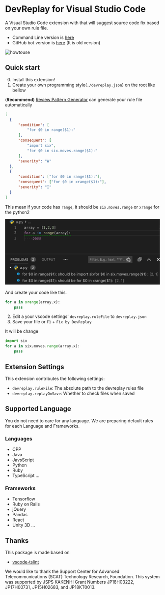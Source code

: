 # DevReplay for Visual Studio Code

A Visual Studio Code extension with that will suggest source code fix based on your own rule file.
* Command Line version is [here](https://www.npmjs.com/package/devreplay)
* GitHub bot version is [here](https://github.com/marketplace/dev-replay) (It is old version)

![howtouse](img/DevReplayReplay.gif)

## Quick start

0. Install this extension!
1. Create your own programming style(`./devreplay.json`) on the root like bellow 

(**Recommend**) [Review Pattern Generator](https://github.com/Ikuyadeu/review_pattern_gen) can generate your rule file automatically
```json
[
  {
      "condition": [
          "for $0 in range($1):"
      ],
      "consequent": [
          "import six",
          "for $0 in six.moves.range($1):"
      ],
      "severity": "W"
  },
  {
      "condition": ["for $0 in range($1):"],
      "consequent": ["for $0 in xrange($1):"],
      "severity": "I"
  }
]
```
This mean if your code has `range`, it should be `six.moves.range` or `xrange` for the python2

![Syntax](img/lint_sample.png)

And create your code like this.
```python
for a in xrange(array.x):
    pass
```

2. Edit a your vscode settings' `devreplay.ruleFile` to `devreplay.json`
3. Save your file or `F1` + `Fix by DevReplay`

It will be change
```python
import six
for a in six.moves.range(array.x):
    pass
```

## Extension Settings

This extension contributes the following settings:

* `devreplay.ruleFile`: The absolute path to the devreplay rules file
* `devreplay.replayOnSave`: Whether to check files when saved

## Supported Language

You do not need to care for any language.
We are preparing default rules for each Language and Frameworks.

### Languages

* CPP
* Java
* JavsScript
* Python
* Ruby
* TypeScript
...

### Frameworks

* Tensorflow
* Ruby on Rails
* jQuery
* Pandas
* React
* Unity 3D
...

## Thanks

This package is made based on
* [vscode-tslint](https://github.com/microsoft/vscode-tslint)

We would like to thank the Support Center for Advanced Telecommunications (SCAT) Technology Research, Foundation.
This system was supported by JSPS KAKENHI Grant Numbers JP18H03222, JP17H00731, JP15H02683, and JP18KT0013.
